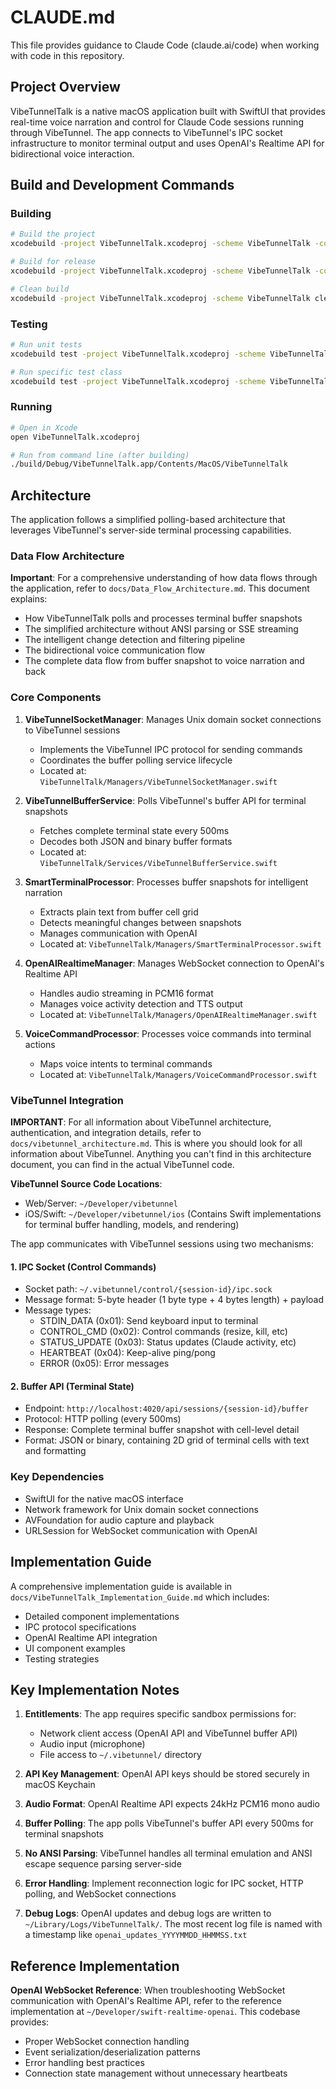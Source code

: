 # CLAUDE.md

This file provides guidance to Claude Code (claude.ai/code) when working with code in this repository.

## Project Overview

VibeTunnelTalk is a native macOS application built with SwiftUI that provides real-time voice narration and control for Claude Code sessions running through VibeTunnel. The app connects to VibeTunnel's IPC socket infrastructure to monitor terminal output and uses OpenAI's Realtime API for bidirectional voice interaction.

## Build and Development Commands

### Building
```bash
# Build the project
xcodebuild -project VibeTunnelTalk.xcodeproj -scheme VibeTunnelTalk -configuration Debug build

# Build for release
xcodebuild -project VibeTunnelTalk.xcodeproj -scheme VibeTunnelTalk -configuration Release build

# Clean build
xcodebuild -project VibeTunnelTalk.xcodeproj -scheme VibeTunnelTalk clean
```

### Testing
```bash
# Run unit tests
xcodebuild test -project VibeTunnelTalk.xcodeproj -scheme VibeTunnelTalk -destination 'platform=macOS'

# Run specific test class
xcodebuild test -project VibeTunnelTalk.xcodeproj -scheme VibeTunnelTalk -only-testing:VibeTunnelTalkTests/VibeTunnelSocketManagerTests
```

### Running
```bash
# Open in Xcode
open VibeTunnelTalk.xcodeproj

# Run from command line (after building)
./build/Debug/VibeTunnelTalk.app/Contents/MacOS/VibeTunnelTalk
```

## Architecture

The application follows a simplified polling-based architecture that leverages VibeTunnel's server-side terminal processing capabilities.

### Data Flow Architecture

**Important**: For a comprehensive understanding of how data flows through the application, refer to `docs/Data_Flow_Architecture.md`. This document explains:
- How VibeTunnelTalk polls and processes terminal buffer snapshots
- The simplified architecture without ANSI parsing or SSE streaming
- The intelligent change detection and filtering pipeline
- The bidirectional voice communication flow
- The complete data flow from buffer snapshot to voice narration and back

### Core Components

1. **VibeTunnelSocketManager**: Manages Unix domain socket connections to VibeTunnel sessions
   - Implements the VibeTunnel IPC protocol for sending commands
   - Coordinates the buffer polling service lifecycle
   - Located at: `VibeTunnelTalk/Managers/VibeTunnelSocketManager.swift`

2. **VibeTunnelBufferService**: Polls VibeTunnel's buffer API for terminal snapshots
   - Fetches complete terminal state every 500ms
   - Decodes both JSON and binary buffer formats
   - Located at: `VibeTunnelTalk/Services/VibeTunnelBufferService.swift`

3. **SmartTerminalProcessor**: Processes buffer snapshots for intelligent narration
   - Extracts plain text from buffer cell grid
   - Detects meaningful changes between snapshots
   - Manages communication with OpenAI
   - Located at: `VibeTunnelTalk/Managers/SmartTerminalProcessor.swift`

4. **OpenAIRealtimeManager**: Manages WebSocket connection to OpenAI's Realtime API
   - Handles audio streaming in PCM16 format
   - Manages voice activity detection and TTS output
   - Located at: `VibeTunnelTalk/Managers/OpenAIRealtimeManager.swift`

5. **VoiceCommandProcessor**: Processes voice commands into terminal actions
   - Maps voice intents to terminal commands
   - Located at: `VibeTunnelTalk/Managers/VoiceCommandProcessor.swift`

### VibeTunnel Integration

**IMPORTANT**: For all information about VibeTunnel architecture, authentication, and integration details, refer to `docs/vibetunnel_architecture.md`. This is where you should look for all information about VibeTunnel. Anything you can't find in this architecture document, you can find in the actual VibeTunnel code.

**VibeTunnel Source Code Locations**:
- Web/Server: `~/Developer/vibetunnel`
- iOS/Swift: `~/Developer/vibetunnel/ios` (Contains Swift implementations for terminal buffer handling, models, and rendering)

The app communicates with VibeTunnel sessions using two mechanisms:

#### 1. IPC Socket (Control Commands)
- Socket path: `~/.vibetunnel/control/{session-id}/ipc.sock`
- Message format: 5-byte header (1 byte type + 4 bytes length) + payload
- Message types:
  - STDIN_DATA (0x01): Send keyboard input to terminal
  - CONTROL_CMD (0x02): Control commands (resize, kill, etc)
  - STATUS_UPDATE (0x03): Status updates (Claude activity, etc)
  - HEARTBEAT (0x04): Keep-alive ping/pong
  - ERROR (0x05): Error messages

#### 2. Buffer API (Terminal State)
- Endpoint: `http://localhost:4020/api/sessions/{session-id}/buffer`
- Protocol: HTTP polling (every 500ms)
- Response: Complete terminal buffer snapshot with cell-level detail
- Format: JSON or binary, containing 2D grid of terminal cells with text and formatting

### Key Dependencies

- SwiftUI for the native macOS interface
- Network framework for Unix domain socket connections
- AVFoundation for audio capture and playback
- URLSession for WebSocket communication with OpenAI

## Implementation Guide

A comprehensive implementation guide is available in `docs/VibeTunnelTalk_Implementation_Guide.md` which includes:
- Detailed component implementations
- IPC protocol specifications
- OpenAI Realtime API integration
- UI component examples
- Testing strategies

## Key Implementation Notes

1. **Entitlements**: The app requires specific sandbox permissions for:
   - Network client access (OpenAI API and VibeTunnel buffer API)
   - Audio input (microphone)
   - File access to `~/.vibetunnel/` directory

2. **API Key Management**: OpenAI API keys should be stored securely in macOS Keychain

3. **Audio Format**: OpenAI Realtime API expects 24kHz PCM16 mono audio

4. **Buffer Polling**: The app polls VibeTunnel's buffer API every 500ms for terminal snapshots

5. **No ANSI Parsing**: VibeTunnel handles all terminal emulation and ANSI escape sequence parsing server-side

6. **Error Handling**: Implement reconnection logic for IPC socket, HTTP polling, and WebSocket connections

7. **Debug Logs**: OpenAI updates and debug logs are written to `~/Library/Logs/VibeTunnelTalk/`. The most recent log file is named with a timestamp like `openai_updates_YYYYMMDD_HHMMSS.txt`

## Reference Implementation

**OpenAI WebSocket Reference**: When troubleshooting WebSocket communication with OpenAI's Realtime API, refer to the reference implementation at `~/Developer/swift-realtime-openai`. This codebase provides:
- Proper WebSocket connection handling
- Event serialization/deserialization patterns
- Error handling best practices
- Connection state management without unnecessary heartbeats